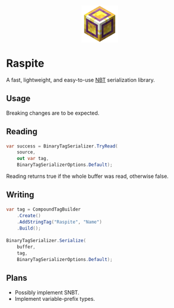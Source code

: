 <p align="center">
  <img width="100" height="100" align="center" src="raspite.png">
</p>

# Raspite

A fast, lightweight, and easy-to-use [NBT](https://minecraft.wiki/w/NBT_format) serialization library.

## Usage

Breaking changes are to be expected.

## Reading

```cs
var success = BinaryTagSerializer.TryRead(
    source, 
    out var tag, 
    BinaryTagSerializerOptions.Default);
```

Reading returns true if the whole buffer was read, otherwise false.

## Writing

```cs
var tag = CompoundTagBuilder
    .Create()
    .AddStringTag("Raspite", "Name")
    .Build();

BinaryTagSerializer.Serialize(
    buffer, 
    tag, 
    BinaryTagSerializerOptions.Default);
```

## Plans
* Possibly implement SNBT.
* Implement variable-prefix types.